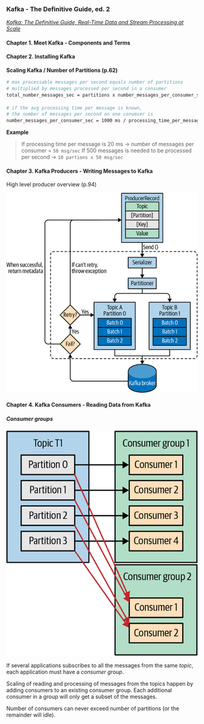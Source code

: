 ### Kafka - The Definitive Guide, ed. 2

[*Kafka: The Definitive Guide, Real-Time Data and Stream Processing at Scale*](https://www.confluent.io/resources/kafka-the-definitive-guide-v2/)

#### Chapter 1. **Meet Kafka** - Components and Terms

#### Chapter 2. **Installing Kafka**

**Scaling Kafka / Number of Partitions (p.62)**

```bash
# max processable messages per second equals number of partitions
# multiplied by messages processed per second in a consumer
total_number_messages_sec = partitions x number_messages_per_consumer_sec

# if the avg processing time per message is known,
# the number of messages per second on one conumser is
number_messages_per_consumer_sec = 1000 ms / processing_time_per_message_ms
```

**Example**

> If processing time per message is 20 ms -> number of messages per consumer = `50 msg/sec`
> If 500 messages is needed to be processed per second -> `10 partions x 50 msg/sec`

#### Chapter 3. **Kafka Producers** - Writing Messages to Kafka

High level producer overview (p.94)

![Kafka Producer](01-kafka-producer.png "Kafka Producer")

#### Chapter 4. **Kafka Consumers** - Reading Data from Kafka

##### Consumer groups

![Kafka Consumer Groups](02-kafka-consumer-groups.png "Kafka Consumer Groups")

If several applications subscribes to all the messages from the same *topic*, each application must have a *consumer group*.

Scaling of reading and processing of messages from the topics happen by adding consumers to an existing consumer group. Each additional consumer in a group will only get a subset of the messages.

Number of consumers can never exceed number of partitions (or the remainder will idle).
